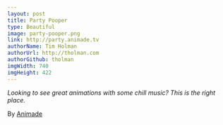 ```yaml
---
layout: post
title: Party Pooper
type: Beautiful
image: party-pooper.png
link: http://party.animade.tv
authorName: Tim Holman
authorUrl: http://tholman.com
authorGithub: tholman
imgWidth: 740
imgHeight: 422
---
```


_Looking to see great animations with some chill music? This is the right place._

By [Animade](http://animade.tv)
